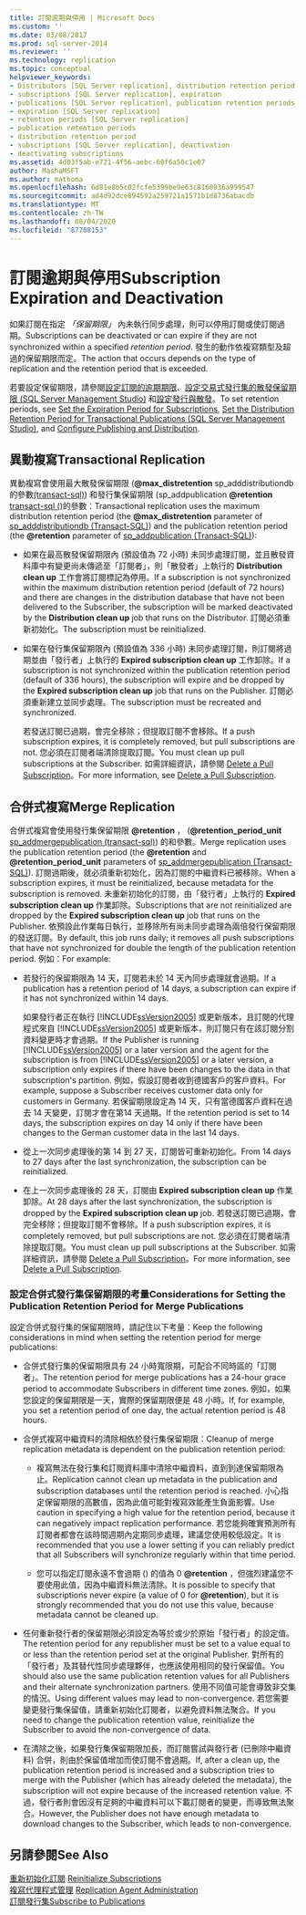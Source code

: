 ```yaml
---
title: 訂閱逾期與停用 | Microsoft Docs
ms.custom: ''
ms.date: 03/08/2017
ms.prod: sql-server-2014
ms.reviewer: ''
ms.technology: replication
ms.topic: conceptual
helpviewer_keywords:
- Distributors [SQL Server replication], distribution retention period
- subscriptions [SQL Server replication], expiration
- publications [SQL Server replication], publication retention periods
- expiration [SQL Server replication]
- retention periods [SQL Server replication]
- publication retention periods
- distribution retention period
- subscriptions [SQL Server replication], deactivation
- deactivating subscriptions
ms.assetid: 4d03f5ab-e721-4f56-aebc-60f6a56c1e07
author: MashaMSFT
ms.author: mathoma
ms.openlocfilehash: 6d81e8b5c02fcfe5399be9e63c8160036a999547
ms.sourcegitcommit: ad4d92dce894592a259721a1571b1d8736abacdb
ms.translationtype: MT
ms.contentlocale: zh-TW
ms.lasthandoff: 08/04/2020
ms.locfileid: "87708153"
---
```

# <a name="subscription-expiration-and-deactivation"></a><span data-ttu-id="c414c-102">訂閱逾期與停用</span><span class="sxs-lookup"><span data-stu-id="c414c-102">Subscription Expiration and Deactivation</span></span>
  <span data-ttu-id="c414c-103">如果訂閱在指定 *「保留期限」* 內未執行同步處理，則可以停用訂閱或使訂閱過期。</span><span class="sxs-lookup"><span data-stu-id="c414c-103">Subscriptions can be deactivated or can expire if they are not synchronized within a specified *retention period*.</span></span> <span data-ttu-id="c414c-104">發生的動作依複寫類型及超過的保留期限而定。</span><span class="sxs-lookup"><span data-stu-id="c414c-104">The action that occurs depends on the type of replication and the retention period that is exceeded.</span></span>  
  
 <span data-ttu-id="c414c-105">若要設定保留期限，請參閱[設定訂閱的逾期期限](publish/set-the-expiration-period-for-subscriptions.md)、[設定交易式發行集的散發保留期限 &#40;SQL Server Management Studio&#41;](set-distribution-retention-period-for-transactional-publications.md) 和[設定發行與散發](configure-publishing-and-distribution.md)。</span><span class="sxs-lookup"><span data-stu-id="c414c-105">To set retention periods, see [Set the Expiration Period for Subscriptions](publish/set-the-expiration-period-for-subscriptions.md), [Set the Distribution Retention Period for Transactional Publications &#40;SQL Server Management Studio&#41;](set-distribution-retention-period-for-transactional-publications.md), and [Configure Publishing and Distribution](configure-publishing-and-distribution.md).</span></span>  
  
## <a name="transactional-replication"></a><span data-ttu-id="c414c-106">異動複寫</span><span class="sxs-lookup"><span data-stu-id="c414c-106">Transactional Replication</span></span>  
 <span data-ttu-id="c414c-107">異動複寫會使用最大散發保留期限 (**@max_distretention** sp_adddistributiondb 的參數[&#40;transact-sql&#41;](/sql/relational-databases/system-stored-procedures/sp-adddistributiondb-transact-sql)) 和發行集保留期限 (sp_addpublication **@retention** [transact-sql &#40;](/sql/relational-databases/system-stored-procedures/sp-addpublication-transact-sql)&#41;的參數：</span><span class="sxs-lookup"><span data-stu-id="c414c-107">Transactional replication uses the maximum distribution retention period (the **@max_distretention** parameter of [sp_adddistributiondb &#40;Transact-SQL&#41;](/sql/relational-databases/system-stored-procedures/sp-adddistributiondb-transact-sql)) and the publication retention period (the **@retention** parameter of [sp_addpublication &#40;Transact-SQL&#41;](/sql/relational-databases/system-stored-procedures/sp-addpublication-transact-sql)):</span></span>  
  
-   <span data-ttu-id="c414c-108">如果在最高散發保留期限內 (預設值為 72 小時) 未同步處理訂閱，並且散發資料庫中有變更尚未傳遞至「訂閱者」，則「散發者」上執行的 **Distribution clean up** 工作會將訂閱標記為停用。</span><span class="sxs-lookup"><span data-stu-id="c414c-108">If a subscription is not synchronized within the maximum distribution retention period (default of 72 hours) and there are changes in the distribution database that have not been delivered to the Subscriber, the subscription will be marked deactivated by the **Distribution clean up** job that runs on the Distributor.</span></span> <span data-ttu-id="c414c-109">訂閱必須重新初始化。</span><span class="sxs-lookup"><span data-stu-id="c414c-109">The subscription must be reinitialized.</span></span>  
  
-   <span data-ttu-id="c414c-110">如果在發行集保留期限內 (預設值為 336 小時) 未同步處理訂閱，則訂閱將過期並由「發行者」上執行的 **Expired subscription clean up** 工作卸除。</span><span class="sxs-lookup"><span data-stu-id="c414c-110">If a subscription is not synchronized within the publication retention period (default of 336 hours), the subscription will expire and be dropped by the **Expired subscription clean up** job that runs on the Publisher.</span></span> <span data-ttu-id="c414c-111">訂閱必須重新建立並同步處理。</span><span class="sxs-lookup"><span data-stu-id="c414c-111">The subscription must be recreated and synchronized.</span></span>  
  
     <span data-ttu-id="c414c-112">若發送訂閱已過期，會完全移除；但提取訂閱不會移除。</span><span class="sxs-lookup"><span data-stu-id="c414c-112">If a push subscription expires, it is completely removed, but pull subscriptions are not.</span></span> <span data-ttu-id="c414c-113">您必須在訂閱者端清除提取訂閱。</span><span class="sxs-lookup"><span data-stu-id="c414c-113">You must clean up pull subscriptions at the Subscriber.</span></span> <span data-ttu-id="c414c-114">如需詳細資訊，請參閱 [Delete a Pull Subscription](delete-a-pull-subscription.md)。</span><span class="sxs-lookup"><span data-stu-id="c414c-114">For more information, see [Delete a Pull Subscription](delete-a-pull-subscription.md).</span></span>  
  
## <a name="merge-replication"></a><span data-ttu-id="c414c-115">合併式複寫</span><span class="sxs-lookup"><span data-stu-id="c414c-115">Merge Replication</span></span>  
 <span data-ttu-id="c414c-116">合併式複寫會使用發行集保留期限 **@retention** ， (**@retention_period_unit** [sp_addmergepublication &#40;transact-sql&#41;](/sql/relational-databases/system-stored-procedures/sp-addmergepublication-transact-sql)) 的和參數。</span><span class="sxs-lookup"><span data-stu-id="c414c-116">Merge replication uses the publication retention period (the **@retention** and **@retention_period_unit** parameters of [sp_addmergepublication &#40;Transact-SQL&#41;](/sql/relational-databases/system-stored-procedures/sp-addmergepublication-transact-sql)).</span></span> <span data-ttu-id="c414c-117">訂閱過期後，就必須重新初始化，因為訂閱的中繼資料已被移除。</span><span class="sxs-lookup"><span data-stu-id="c414c-117">When a subscription expires, it must be reinitialized, because metadata for the subscription is removed.</span></span> <span data-ttu-id="c414c-118">未重新初始化的訂閱，由「發行者」上執行的 **Expired subscription clean up** 作業卸除。</span><span class="sxs-lookup"><span data-stu-id="c414c-118">Subscriptions that are not reinitialized are dropped by the **Expired subscription clean up** job that runs on the Publisher.</span></span> <span data-ttu-id="c414c-119">依預設此作業每日執行，並移除所有尚未同步處理為兩倍發行保留期限的發送訂閱。</span><span class="sxs-lookup"><span data-stu-id="c414c-119">By default, this job runs daily; it removes all push subscriptions that have not synchronized for double the length of the publication retention period.</span></span> <span data-ttu-id="c414c-120">例如：</span><span class="sxs-lookup"><span data-stu-id="c414c-120">For example:</span></span>  
  
-   <span data-ttu-id="c414c-121">若發行的保留期限為 14 天，訂閱若未於 14 天內同步處理就會過期。</span><span class="sxs-lookup"><span data-stu-id="c414c-121">If a publication has a retention period of 14 days, a subscription can expire if it has not synchronized within 14 days.</span></span>  
  
     <span data-ttu-id="c414c-122">如果發行者正在執行 [!INCLUDE[ssVersion2005](../../includes/ssversion2005-md.md)] 或更新版本，且訂閱的代理程式來自 [!INCLUDE[ssVersion2005](../../includes/ssversion2005-md.md)] 或更新版本，則訂閱只有在該訂閱分割資料變更時才會過期。</span><span class="sxs-lookup"><span data-stu-id="c414c-122">If the Publisher is running [!INCLUDE[ssVersion2005](../../includes/ssversion2005-md.md)] or a later version and the agent for the subscription is from [!INCLUDE[ssVersion2005](../../includes/ssversion2005-md.md)] or a later version, a subscription only expires if there have been changes to the data in that subscription's partition.</span></span> <span data-ttu-id="c414c-123">例如，假設訂閱者收到德國客戶的客戶資料。</span><span class="sxs-lookup"><span data-stu-id="c414c-123">For example, suppose a Subscriber receives customer data only for customers in Germany.</span></span> <span data-ttu-id="c414c-124">若保留期限設定為 14 天，只有當德國客戶資料在過去 14 天變更，訂閱才會在第14 天過期。</span><span class="sxs-lookup"><span data-stu-id="c414c-124">If the retention period is set to 14 days, the subscription expires on day 14 only if there have been changes to the German customer data in the last 14 days.</span></span>  
  
-   <span data-ttu-id="c414c-125">從上一次同步處理後的第 14 到 27 天，訂閱皆可重新初始化。</span><span class="sxs-lookup"><span data-stu-id="c414c-125">From 14 days to 27 days after the last synchronization, the subscription can be reinitialized.</span></span>  
  
-   <span data-ttu-id="c414c-126">在上一次同步處理後的 28 天，訂閱由 **Expired subscription clean up** 作業卸除。</span><span class="sxs-lookup"><span data-stu-id="c414c-126">At 28 days after the last synchronization, the subscription is dropped by the **Expired subscription clean up** job.</span></span> <span data-ttu-id="c414c-127">若發送訂閱已過期，會完全移除；但提取訂閱不會移除。</span><span class="sxs-lookup"><span data-stu-id="c414c-127">If a push subscription expires, it is completely removed, but pull subscriptions are not.</span></span> <span data-ttu-id="c414c-128">您必須在訂閱者端清除提取訂閱。</span><span class="sxs-lookup"><span data-stu-id="c414c-128">You must clean up pull subscriptions at the Subscriber.</span></span> <span data-ttu-id="c414c-129">如需詳細資訊，請參閱 [Delete a Pull Subscription](delete-a-pull-subscription.md)。</span><span class="sxs-lookup"><span data-stu-id="c414c-129">For more information, see [Delete a Pull Subscription](delete-a-pull-subscription.md).</span></span>  
  
### <a name="considerations-for-setting-the-publication-retention-period-for-merge-publications"></a><span data-ttu-id="c414c-130">設定合併式發行集保留期限的考量</span><span class="sxs-lookup"><span data-stu-id="c414c-130">Considerations for Setting the Publication Retention Period for Merge Publications</span></span>  
 <span data-ttu-id="c414c-131">設定合併式發行集的保留期限時，請記住以下考量：</span><span class="sxs-lookup"><span data-stu-id="c414c-131">Keep the following considerations in mind when setting the retention period for merge publications:</span></span>  
  
-   <span data-ttu-id="c414c-132">合併式發行集的保留期限具有 24 小時寬限期，可配合不同時區的「訂閱者」。</span><span class="sxs-lookup"><span data-stu-id="c414c-132">The retention period for merge publications has a 24-hour grace period to accommodate Subscribers in different time zones.</span></span> <span data-ttu-id="c414c-133">例如，如果您設定的保留期限是一天，實際的保留期限便是 48 小時。</span><span class="sxs-lookup"><span data-stu-id="c414c-133">If, for example, you set a retention period of one day, the actual retention period is 48 hours.</span></span>  
  
-   <span data-ttu-id="c414c-134">合併式複寫中繼資料的清除相依於發行集保留期限：</span><span class="sxs-lookup"><span data-stu-id="c414c-134">Cleanup of merge replication metadata is dependent on the publication retention period:</span></span>  
  
    -   <span data-ttu-id="c414c-135">複寫無法在發行集和訂閱資料庫中清除中繼資料，直到到達保留期限為止。</span><span class="sxs-lookup"><span data-stu-id="c414c-135">Replication cannot clean up metadata in the publication and subscription databases until the retention period is reached.</span></span> <span data-ttu-id="c414c-136">小心指定保留期限的高數值，因為此值可能對複寫效能產生負面影響。</span><span class="sxs-lookup"><span data-stu-id="c414c-136">Use caution in specifying a high value for the retention period, because it can negatively impact replication performance.</span></span> <span data-ttu-id="c414c-137">若您能夠確實預測所有訂閱者都會在該時間週期內定期同步處理，建議您使用較低設定。</span><span class="sxs-lookup"><span data-stu-id="c414c-137">It is recommended that you use a lower setting if you can reliably predict that all Subscribers will synchronize regularly within that time period.</span></span>  
  
    -   <span data-ttu-id="c414c-138">您可以指定訂閱永遠不會過期 () 的值為 0 **@retention** ，但強烈建議您不要使用此值，因為中繼資料無法清除。</span><span class="sxs-lookup"><span data-stu-id="c414c-138">It is possible to specify that subscriptions never expire (a value of 0 for **@retention**), but it is strongly recommended that you do not use this value, because metadata cannot be cleaned up.</span></span>  
  
-   <span data-ttu-id="c414c-139">任何重新發行者的保留期限必須設定為等於或少於原始「發行者」的設定值。</span><span class="sxs-lookup"><span data-stu-id="c414c-139">The retention period for any republisher must be set to a value equal to or less than the retention period set at the original Publisher.</span></span> <span data-ttu-id="c414c-140">對所有的「發行者」及其替代性同步處理夥伴，也應該使用相同的發行保留值。</span><span class="sxs-lookup"><span data-stu-id="c414c-140">You should also use the same publication retention values for all Publishers and their alternate synchronization partners.</span></span> <span data-ttu-id="c414c-141">使用不同值可能會導致非交集的情況。</span><span class="sxs-lookup"><span data-stu-id="c414c-141">Using different values may lead to non-convergence.</span></span> <span data-ttu-id="c414c-142">若您需要變更發行集保留值，請重新初始化訂閱者，以避免資料無法聚合。</span><span class="sxs-lookup"><span data-stu-id="c414c-142">If you need to change the publication retention value, reinitialize the Subscriber to avoid the non-convergence of data.</span></span>  
  
-   <span data-ttu-id="c414c-143">在清除之後，如果發行集保留期限加長，而訂閱嘗試與發行者 (已刪除中繼資料) 合併，則由於保留值增加而使訂閱不會過期。</span><span class="sxs-lookup"><span data-stu-id="c414c-143">If, after a clean up, the publication retention period is increased and a subscription tries to merge with the Publisher (which has already deleted the metadata), the subscription will not expire because of the increased retention value.</span></span> <span data-ttu-id="c414c-144">不過，發行者則會因沒有足夠的中繼資料可以下載訂閱者的變更，而導致無法聚合。</span><span class="sxs-lookup"><span data-stu-id="c414c-144">However, the Publisher does not have enough metadata to download changes to the Subscriber, which leads to non-convergence.</span></span>  
  
## <a name="see-also"></a><span data-ttu-id="c414c-145">另請參閱</span><span class="sxs-lookup"><span data-stu-id="c414c-145">See Also</span></span>  
 <span data-ttu-id="c414c-146">[重新初始化訂閱](reinitialize-subscriptions.md) </span><span class="sxs-lookup"><span data-stu-id="c414c-146">[Reinitialize Subscriptions](reinitialize-subscriptions.md) </span></span>  
 <span data-ttu-id="c414c-147">[複寫代理程式管理](agents/replication-agent-administration.md) </span><span class="sxs-lookup"><span data-stu-id="c414c-147">[Replication Agent Administration](agents/replication-agent-administration.md) </span></span>  
 [<span data-ttu-id="c414c-148">訂閱發行集</span><span class="sxs-lookup"><span data-stu-id="c414c-148">Subscribe to Publications</span></span>](subscribe-to-publications.md)  
  
  
